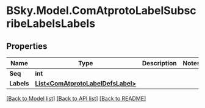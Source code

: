 # BSky.Model.ComAtprotoLabelSubscribeLabelsLabels

## Properties

Name | Type | Description | Notes
------------ | ------------- | ------------- | -------------
**Seq** | **int** |  | 
**Labels** | [**List&lt;ComAtprotoLabelDefsLabel&gt;**](ComAtprotoLabelDefsLabel.md) |  | 

[[Back to Model list]](../README.md#documentation-for-models) [[Back to API list]](../README.md#documentation-for-api-endpoints) [[Back to README]](../README.md)

